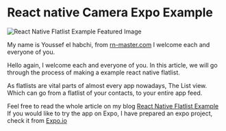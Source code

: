 
# React native Camera Expo Example

  

![React Native Flatlist Example Featured Image](https://rn-master.com/wp-content/uploads/2019/11/React-Native-FlatList-Example.png)
  

My name is Youssef el habchi, from [rn-master.com](https://rn-master.com) I welcome each and everyone of you.


Hello again, I welcome each and everyone of you. In this article, we will go through the process of making a example react native flatlist.

As flatlists are vital parts of almost every app nowadays, The List view.  
Which can go from a flatlist of your contacts, to your entire app feed.

Feel free to read the whole article on my blog [React Native Flatlist Example](https://rn-master.com/react-native-flatlist-example/)
If you would like to try the app on Expo, I have prepared an expo project, check it from  [Expo.io](https://exp.host/@alhydra/react-native-flatlist-example)


